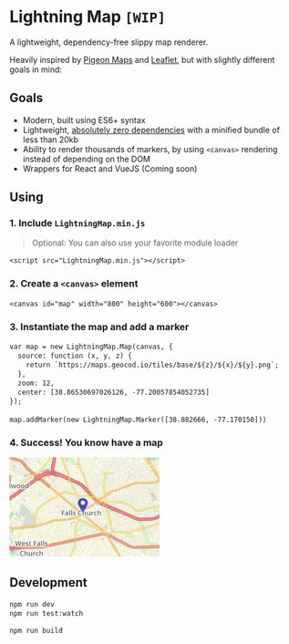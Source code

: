 # Lightning Map `[WIP]`

A lightweight, dependency-free slippy map renderer.

Heavily inspired by [Pigeon Maps](https://github.com/mariusandra/pigeon-maps) and [Leaflet](https://leafletjs.com), but with slightly different goals in mind:

## Goals

* Modern, built using ES6+ syntax
* Lightweight, [absolutely zero dependencies](https://github.com/Geocodio/lightning-map/blob/master/package.json#L28) with a minified bundle of less than 20kb
* Ability to render thousands of markers, by using `<canvas>` rendering instead of depending on the DOM
* Wrappers for React and VueJS (Coming soon)

## Using

### 1. Include `LightningMap.min.js`

> Optional: You can also use your favorite module loader

```
<script src="LightningMap.min.js"></script>
```

### 2. Create a `<canvas>` element

```
<canvas id="map" width="800" height="600"></canvas>
```

### 3. Instantiate the map and add a marker

```
var map = new LightningMap.Map(canvas, {
  source: function (x, y, z) {
    return `https://maps.geocod.io/tiles/base/${z}/${x}/${y}.png`;
  },
  zoom: 12,
  center: [38.86530697026126, -77.20057854052735]
});

map.addMarker(new LightningMap.Marker([38.882666, -77.170150]))
```

### 4. Success! You know have a map

![Example](docs/screenshots/marker-single.png)

## Development

```
npm run dev
npm run test:watch
```

```
npm run build
```
